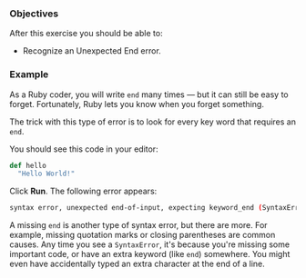 <!-- { ids:[66], language:'Ruby', type:'workshop', order: 1, name:'Unexpected End Error', description:'Debug your code when a method is implemented with incompatible data types.' }-->

### Objectives

After this exercise you should be able to:

- Recognize an Unexpected End error.

### Example

As a Ruby coder, you will write `end` many times — but it can still be easy to forget. Fortunately, Ruby lets you know when you forget something.

The trick with this type of error is to look for every key word that requires an `end`.

You should see this code in your editor:

```ruby
def hello
  "Hello World!"
```

Click **Run**. The following error appears:

```bash
syntax error, unexpected end-of-input, expecting keyword_end (SyntaxError)
```

A missing `end` is another type of syntax error, but there are more. For example, missing quotation marks or closing parentheses are common causes. Any time you see a `SyntaxError`, it's because you're missing some important code, or have an extra keyword (like `end`) somewhere. You might even have accidentally typed an extra character at the end of a line. 
